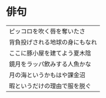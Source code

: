 # 俳句



|  |
| :--- |
| ピッコロを吹く唇を奪いたさ |
| 背負投げされる地球の身にもなれ |
| ここに豚小屋を建てよう夏木陰 |
| 鏡月をラッパ飲みする人魚かな |
| 月の海というかもはや課金沼 |
| 暇というだけの理由で服を脱ぐ |

